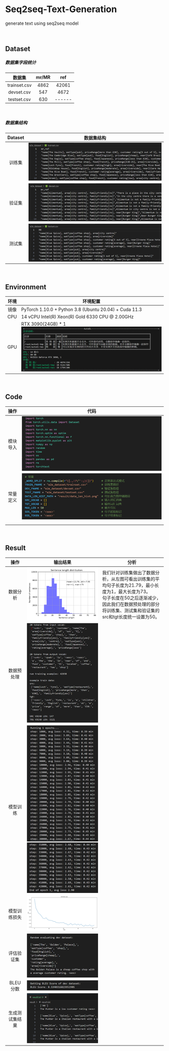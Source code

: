 # Seq2seq-Text-Generation
 generate text using seq2seq model

<br>

## Dataset

##### 数据集字段统计

| 数据集       | mr/MR | ref    |
| :---------: | :---: | :----: |
| trainset.csv | 4862  | 42061  |
| devset.csv   | 547   | 4672   |
| testset.csv  | 630   | ------ |

<br>

##### 数据集结构

| Dataset |                          数据集结构                          |
| :-----: | :----------------------------------------------------------: |
| 训练集  | ![image-20230605214149530](README/image-20230605214149530.png) |
| 验证集  | ![image-20230605214243980](README/image-20230605214243980.png) |
| 测试集  | ![image-20230605214303012](README/image-20230605214303012.png) |

<br>

## Environment

| 环境 |         环境配置      |
| :--: | -------------------- |
| 镜像 |      PyTorch 1.10.0 + Python 3.8 (Ubuntu 20.04) + Cuda 11.3      |
| CPU | 14 vCPU Intel(R) Xeon(R) Gold 6330 CPU @ 2.00GHz |
| GPU  | RTX 3090(24GB) * 1![GPU](README/GPU.png) |

<br>

## Code

| 操作     | 代码                                                         |
| :--------: | :------------------------------------------------------------: |
| 模块导入 | ![image-20230605202538110](README\image-20230605202538110.png) |
| 常量定义 | ![image-20230605224059626](README/image-20230605224059626.png) |
|          |  |
|          |                                                              |

<br>

## Result

| 操作           | 输出结果                                   | 分析 |
| :-----------: | :---------------------------------------: | ---- |
| 数据分析       | ![data_len_hist](README/data_len_hist.png) | 我们针对训练集做出了数据分析，从左图可看出训练集的平均句子长度为21.79，最小长度为1，最大长度为73。<br>句子长度在50之后逐渐减少，因此我们在数据预处理的部分将训练集、测试集和验证集的src和tgt长度统一设置为50。 |
| 数据预处理     | ![image-20230605193832972](README/image-20230605193832972.png) |      |
| 模型训练       | ![image-20230605193307282](README/image-20230605193307282.png)![image-20230605193332933](README/image-20230605193332933.png) |      |
| 模型训练损失   | ![loss](README/loss_plot.png)              |      |
| 评估验证集     | ![image-20230605193542256](README/image-20230605193542256.png) |      |
| BLEU分数       | ![image-20230605193615644](README/image-20230605193615644.png) |      |
| 生成测试集结果 | ![result](README/result.png) |      |

